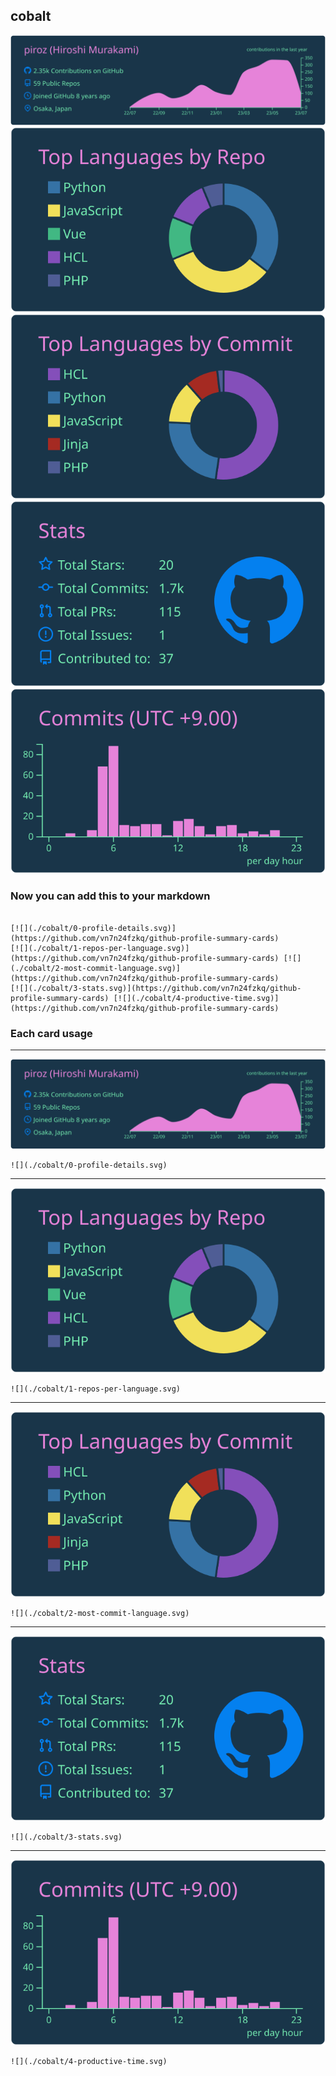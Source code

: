 ## cobalt

[![](./0-profile-details.svg)](https://github.com/vn7n24fzkq/github-profile-summary-cards)
[![](./1-repos-per-language.svg)](https://github.com/vn7n24fzkq/github-profile-summary-cards) [![](./2-most-commit-language.svg)](https://github.com/vn7n24fzkq/github-profile-summary-cards)
[![](./3-stats.svg)](https://github.com/vn7n24fzkq/github-profile-summary-cards) [![](./4-productive-time.svg)](https://github.com/vn7n24fzkq/github-profile-summary-cards)
### Now you can add this to your markdown
```

[![](./cobalt/0-profile-details.svg)](https://github.com/vn7n24fzkq/github-profile-summary-cards)
[![](./cobalt/1-repos-per-language.svg)](https://github.com/vn7n24fzkq/github-profile-summary-cards) [![](./cobalt/2-most-commit-language.svg)](https://github.com/vn7n24fzkq/github-profile-summary-cards)
[![](./cobalt/3-stats.svg)](https://github.com/vn7n24fzkq/github-profile-summary-cards) [![](./cobalt/4-productive-time.svg)](https://github.com/vn7n24fzkq/github-profile-summary-cards)

```

### Each card usage
---

![](./0-profile-details.svg)

```
![](./cobalt/0-profile-details.svg)
```

    

---

![](./1-repos-per-language.svg)

```
![](./cobalt/1-repos-per-language.svg)
```

    

---

![](./2-most-commit-language.svg)

```
![](./cobalt/2-most-commit-language.svg)
```

    

---

![](./3-stats.svg)

```
![](./cobalt/3-stats.svg)
```

    

---

![](./4-productive-time.svg)

```
![](./cobalt/4-productive-time.svg)
```

    
